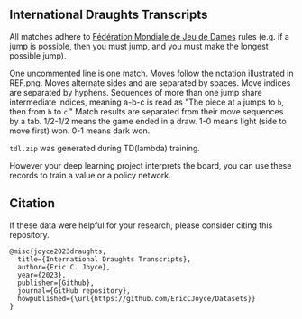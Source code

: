 ## International Draughts Transcripts

All matches adhere to [Fédération Mondiale de Jeu de Dames](https://www.fmjd.org/) rules (e.g. if a jump is possible, then you must jump, and you must make the longest possible jump).

One uncommented line is one match. Moves follow the notation illustrated in REF.png. Moves alternate sides and are separated by spaces. Move indices are separated by hyphens. Sequences of more than one jump share intermediate indices, meaning a-b-c is read as "The piece at `a` jumps to `b`, then from `b` to `c`." Match results are separated from their move sequences by a tab. 1/2-1/2 means the game ended in a draw. 1-0 means light (side to move first) won. 0-1 means dark won.

`tdl.zip` was generated during TD(lambda) training.

However your deep learning project interprets the board, you can use these records to train a value or a policy network.

## Citation

If these data were helpful for your research, please consider citing this repository.

```
@misc{joyce2023draughts,
  title={International Draughts Transcripts},
  author={Eric C. Joyce},
  year={2023},
  publisher={Github},
  journal={GitHub repository},
  howpublished={\url{https://github.com/EricCJoyce/Datasets}}
}
```
